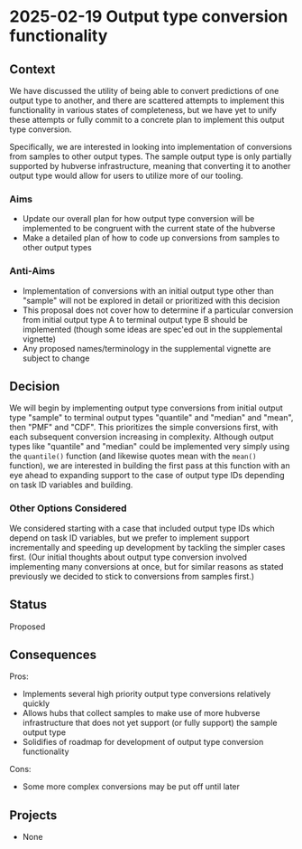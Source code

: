 # 2025-02-19 Output type conversion functionality

## Context

We have discussed the utility of being able to convert predictions of one output type to another, and there are scattered attempts to implement this functionality in various states of completeness, but we have yet to unify these attempts or fully commit to a concrete plan to implement this output type conversion.

Specifically, we are interested in looking into implementation of conversions from samples to other output types. The sample output type is only partially supported by hubverse infrastructure, meaning that converting it to another output type would allow for users to utilize more of our tooling.

### Aims

- Update our overall plan for how output type conversion will be implemented to be congruent with the current state of the hubverse
- Make a detailed plan of how to code up conversions from samples to other output types

### Anti-Aims

- Implementation of conversions with an initial output type other than "sample" will not be explored in detail or prioritized with this decision
- This proposal does not cover how to determine if a particular conversion from initial output type A to terminal output type B should be implemented (though some ideas are spec'ed out in the supplemental vignette)
- Any proposed names/terminology in the supplemental vignette are subject to change

## Decision

We will begin by implementing output type conversions from initial output type "sample" to terminal output types "quantile" and "median" and "mean", then "PMF" and "CDF". This prioritizes the simple conversions first, with each subsequent conversion increasing in complexity. Although output types like "quantile" and "median" could be implemented very simply using the `quantile()` function (and likewise quotes mean with the `mean()` function), we are interested in building the first pass at this function with an eye ahead to expanding support to the case of output type IDs depending on task ID variables and building.

### Other Options Considered

We considered starting with a case that included output type IDs which depend on task ID variables, but we prefer to implement support incrementally and speeding up development by tackling the simpler cases first. (Our initial thoughts about output type conversion involved implementing many conversions at once, but for similar reasons as stated previously we decided to stick to conversions from samples first.)

## Status

Proposed

## Consequences

Pros:

- Implements several high priority output type conversions relatively quickly
- Allows hubs that collect samples to make use of more hubverse infrastructure that does not yet support (or fully support) the sample output type
- Solidifies of roadmap for development of output type conversion functionality

Cons:
- Some more complex conversions may be put off until later

## Projects

- None
